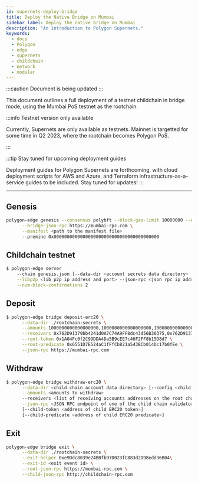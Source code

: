 ```yaml
---
id: supernets-deploy-bridge
title: Deploy the Native Bridge on Mumbai
sidebar_label: Deploy the native bridge on Mumbai
description: "An introduction to Polygon Supernets."
keywords:
  - docs
  - Polygon
  - edge
  - supernets
  - childchain
  - network
  - modular
---
```


:::caution Document is being updated
:::

This document outlines a full deployment of a testnet childchain in bridge mode, using the Mumbai PoS testnet as the rootchain.

:::info Testnet version only available

Currently, Supernets are only available as testnets. Mainnet is targetted for some time in Q2 2023, where the rootchain becomes Polygon PoS.

:::

:::tip Stay tuned for upcoming deployment guides

Deployment guides for Polygon Supernets are forthcoming, with cloud deployment scripts for AWS and Azure, and Terraform infrastructure-as-a-service guides to be included. Stay tuned for updates!
:::

---

## Genesis

```bash
polygon-edge genesis --consensus polybft --block-gas-limit 10000000 --epoch-size 10 \
      --bridge-json-rpc https://mumbai-rpc.com \
      --manifest <path to the manifest file>
      --premine 0x0000000000000000000000000000000000000000
```

## Childchain testnet

```bash
$ polygon-edge server
    --chain genesis.json [--data-dir <account secrets data directory> | --config <path to the account secrets config>] \
    --libp2p <lib p2p ip address and port> --json-rpc <json rpc ip address and port> ... \
    --num-block-confirmations 2
```

## Deposit

```bash
$ polygon-edge bridge deposit-erc20 \
      --data-dir ./rootchain-secrets \
      --amounts 1000000000000000000,1000000000000000000,1000000000000000000,1000000000000000000 \
      --receivers 0x762D91379bb4241d0A7C74A9FF8dc43d56B36375,0x762D91379bb4241d0A7C74A9FF8dc43d56B36375,0x762D91379bb4241d0A7C74A9FF8dc43d56B36375,0x762D91379bb4241d0A7C74A9FF8dc43d56B36375 \
      --root-token 0x1A04Fc0f2C99DDA4Da5B9cEE7c46F2FF8b15D8d7 \
      --root-predicate 0x6551D7E524aC1fFfCb821a543BCb014Dc17b0fEe \
      --json-rpc https://mumbai-rpc.com
```

## Withdraw

```bash
$ polygon-edge bridge withdraw-erc20 \
      --data-dir <child chain account data directory> [--config <child chain account config path>] \
      --amounts <amounts to withdraw>
      --receivers <list of receiving accounts addresses on the root chain> \
      --json-rpc <JSON RPC endpoint of one of the child chain validators> \
      [--child-token <address of child ERC20 token>]
      [--child-predicate <address of child ERC20 predicate>]
```

## Exit

```bash
polygon-edge bridge exit \
      --data-dir ./rootchain-secrets \
      --exit-helper 0xe9Ddc8039e24BBfb97D023fC883d2D98edd36B04\
      --exit-id <exit event id> \
      --root-json-rpc https://mumbai-rpc.com \
      --child-json-rpc http://childchain-rpc.com
```

